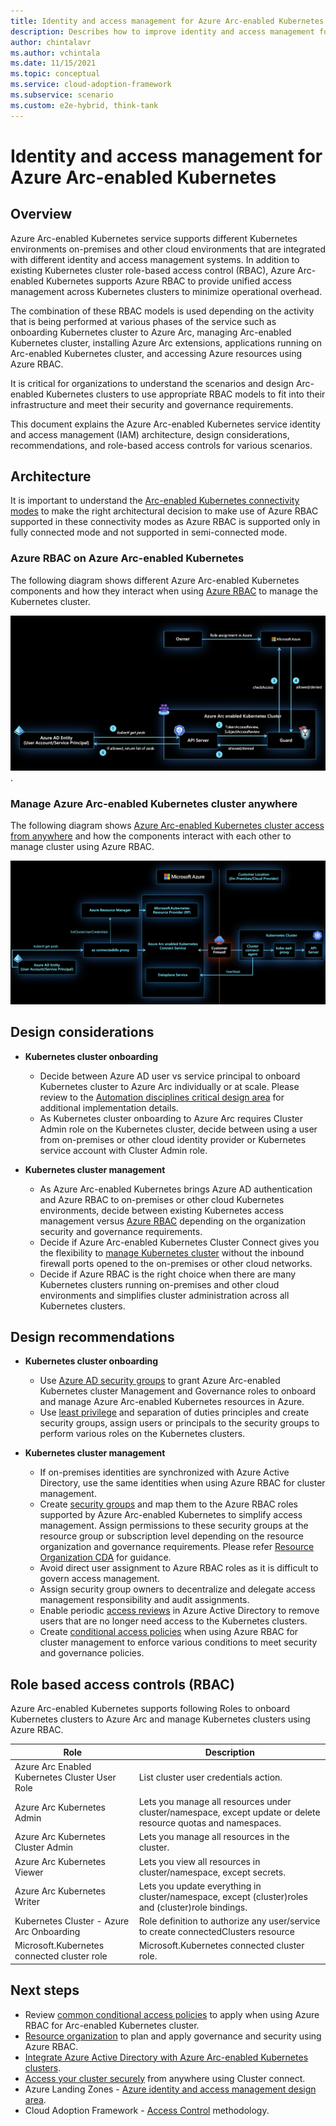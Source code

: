 ```yaml
---
title: Identity and access management for Azure Arc-enabled Kubernetes
description: Describes how to improve identity and access management for the Azure Arc-enabled Kubernetes.
author: chintalavr
ms.author: vchintala
ms.date: 11/15/2021
ms.topic: conceptual
ms.service: cloud-adoption-framework
ms.subservice: scenario
ms.custom: e2e-hybrid, think-tank
---
```


# Identity and access management for Azure Arc-enabled Kubernetes

## Overview

Azure Arc-enabled Kubernetes service supports different Kubernetes environments on-premises and other cloud environments that are integrated with different identity and access management systems. In addition to existing Kubernetes cluster role-based access control (RBAC), Azure Arc-enabled Kubernetes supports Azure RBAC to provide unified access management across Kubernetes clusters to minimize operational overhead. 

The combination of these RBAC models is used depending on the activity that is being performed at various phases of the service such as onboarding Kubernetes cluster to Azure Arc, managing Arc-enabled Kubernetes cluster, installing Azure Arc extensions, applications running on Arc-enabled Kubernetes cluster, and accessing Azure resources using Azure RBAC.

It is critical for organizations to understand the scenarios and design Arc-enabled Kubernetes clusters to use appropriate RBAC models to fit into their infrastructure and meet their security and governance requirements.

This document explains the Azure Arc-enabled Kubernetes service identity and access management (IAM) architecture, design considerations, recommendations, and role-based access controls for various scenarios.

## Architecture

It is important to understand the [Arc-enabled Kubernetes connectivity modes](/azure/azure-arc/kubernetes/conceptual-connectivity-modes#understand-connectivity-modes) to make the right architectural decision to make use of Azure RBAC supported in these connectivity modes as Azure RBAC is supported only in fully connected mode and not supported in semi-connected mode.

### Azure RBAC on Azure Arc-enabled Kubernetes

The following diagram shows different Azure Arc-enabled Kubernetes components and how they interact when using [Azure RBAC](/azure/azure-arc/kubernetes/conceptual-azure-rbac#architecture---azure-rbac-on-azure-arc-enabled-kubernetes) to manage the Kubernetes cluster.

![Azure RBAC on Azure Arc-enabled Kubernetes](./media/conceptual-azure-rbac.png).

### Manage Azure Arc-enabled Kubernetes cluster anywhere

The following diagram shows [Azure Arc-enabled Kubernetes cluster access from anywhere](/azure/azure-arc/kubernetes/conceptual-cluster-connect) and how the components interact with each other to manage cluster using Azure RBAC.

![Access Arc-enabled Kubernetes anywhere](./media/conceptual-cluster-connect.png)

## Design considerations

- **Kubernetes cluster onboarding**
  - Decide between Azure AD user vs service principal to onboard Kubernetes cluster to Azure Arc individually or at scale. Please review to the [Automation disciplines critical design area](./platform-automation.md) for additional implementation details.
  - As Kubernetes cluster onboarding to Azure Arc requires Cluster Admin role on the Kubernetes cluster, decide between using a user from on-premises or other cloud identity provider or Kubernetes service account with Cluster Admin role.

- **Kubernetes cluster management**
  - As Azure Arc-enabled Kubernetes brings Azure AD authentication and Azure RBAC to on-premises or other cloud Kubernetes environments, decide between existing Kubernetes access management versus [Azure RBAC](/azure/azure-arc/kubernetes/conceptual-azure-rbac) depending on the organization security and governance requirements.
  - Decide if Azure Arc-enabled Kubernetes Cluster Connect gives you the flexibility to [manage Kubernetes cluster](/azure/azure-arc/kubernetes/conceptual-cluster-connect) without the inbound firewall ports opened to the on-premises or other cloud networks.
  - Decide if Azure RBAC is the right choice when there are many Kubernetes clusters running on-premises and other cloud environments and simplifies cluster administration across all Kubernetes clusters.

## Design recommendations

- **Kubernetes cluster onboarding**
  - Use [Azure AD security groups](/azure/active-directory/fundamentals/active-directory-groups-create-azure-portal) to grant Azure Arc-enabled Kubernetes cluster Management and Governance roles to onboard and manage Azure Arc-enabled Kubernetes resources in Azure.
  - Use [least privilege](/azure/active-directory/roles/best-practices#1-manage-to-least-privilege) and separation of duties principles and create security groups,  assign users or principals to the security groups to perform various roles on the Kubernetes clusters.
  
- **Kubernetes cluster management**
  - If on-premises identities are synchronized with Azure Active Directory, use the same identities when using Azure RBAC for cluster management.
  - Create [security groups](/azure/active-directory/fundamentals/active-directory-groups-create-azure-portal) and map them to the Azure RBAC roles supported by Azure Arc-enabled Kubernetes to simplify access management. Assign permissions to these security groups at the resource group or subscription level depending on the resource organization and governance requirements. Please refer [Resource Organization CDA](./resource-organization.md) for guidance.
  - Avoid direct user assignment to Azure RBAC roles as it is difficult to govern access management.
  - Assign security group owners to decentralize and delegate access management responsibility and audit assignments.
  - Enable periodic [access reviews](/azure/active-directory/privileged-identity-management/pim-create-azure-ad-roles-and-resource-roles-review) in Azure Active Directory to remove users that are no longer need access to the Kubernetes clusters.
  - Create [conditional access policies](/azure/active-directory/conditional-access/howto-conditional-access-policy-azure-management) when using Azure RBAC for cluster management to enforce various conditions to meet security and governance policies.
  
## Role based access controls (RBAC)

Azure Arc-enabled Kubernetes supports following Roles to onboard Kubernetes clusters to Azure Arc and manage Kubernetes clusters using Azure RBAC.

|Role|Description|
|-----------|------------|
|Azure Arc Enabled Kubernetes Cluster User Role|List cluster user credentials action.|
|Azure Arc Kubernetes Admin|Lets you manage all resources under cluster/namespace, except update or delete resource quotas and namespaces.|
|Azure Arc Kubernetes Cluster Admin|Lets you manage all resources in the cluster.|
|Azure Arc Kubernetes Viewer|Lets you view all resources in cluster/namespace, except secrets.|
|Azure Arc Kubernetes Writer|Lets you update everything in cluster/namespace, except (cluster)roles and (cluster)role bindings.|
|Kubernetes Cluster - Azure Arc Onboarding|Role definition to authorize any user/service to create connectedClusters resource|
|Microsoft.Kubernetes connected cluster role|Microsoft.Kubernetes connected cluster role.|

## Next steps

- Review [common conditional access policies](/azure/active-directory/conditional-access/plan-conditional-access) to apply when using Azure RBAC for Arc-enabled Kubernetes cluster.
- [Resource organization](./resource-organization.md) to plan and apply governance and security using Azure RBAC.
- [Integrate Azure Active Directory with Azure Arc-enabled Kubernetes clusters](/azure/azure-arc/kubernetes/azure-rbac).
- [Access your cluster securely](/azure/azure-arc/kubernetes/conceptual-cluster-connect) from anywhere using Cluster connect.
- Azure Landing Zones - [Azure identity and access management design area](/azure/cloud-adoption-framework/ready/landing-zone/design-area/identity-access).
- Cloud Adoption Framework - [Access Control](/azure/cloud-adoption-framework/secure/access-control) methodology.
